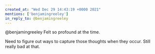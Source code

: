 ```yaml
---
created_at: "Wed Dec 29 14:43:19 +0000 2021"
mentions: ['benjamingreeley']
in_reply_to: @benjamingreeley
---
```


@benjamingreeley Felt so profound at the time. 

Need to figure out ways to capture those thoughts when they occur. Still really bad at that.